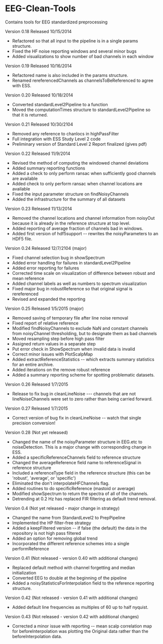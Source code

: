 EEG-Clean-Tools
===============

Contains tools for EEG standardized preprocessing

Version 0.18 Released 10/15/2014

* Refactored so that all input to the pipeline is in a single params structure.
* Fixed the HF noise reporting windows and several minor bugs
* Added visualizations to show number of bad channels in each window

Version 0.19 Released 10/16/2014

* Refactored name is also included in the params structure.
* Renamed rereferencedChannels as channelsToBeReferenced to agree with ESS.

Version 0.20 Released 10/18/2014

* Converted standardLevel2Pipeline to a function
* Moved the computationTimes structure to standardLevel2Pipeline so that
it is returned.

Version 0.21 Released 10/30/2104

* Removed any reference to chanlocs in highPassFilter
* Full integration with ESS Study Level 2 code
* Preliminary version of Standard Level 2 Report finalized (gives pdf)

Version 0.22 Released 11/9/2014

* Revised the method of computing the windowed channel deviations
* Added summary reporting functions
* Added a check to only perform ransac when sufficiently good channels
  are available
* Added check to only perform ransac when channel locations are available
* Fixed the input parameter structure on findNoisyChannels
* Added the infrastructure for the summary of all datasets

Version 0.23 Released 11/13/2014

* Removed the channel locations and channel information from noisyOut
  because it is already in the reference structure at top level.
* Added reporting of average fraction of channels bad in windows.
* Added first version of hdf5support -- rewrites the noisyParameters
  to an HDF5 file.

Version 0.24 Released 12/7/2104 (major)
* Fixed channel selection bug in showSpectrum
* Added error handling for failures in standardLevel2Pipeline
* Added error reporting for failures
* Corrected time scale on visualization of difference between 
  robust and mean reference 
* Added channel labels as well as numbers to spectrum visualization
* Fixed major bug in robustReference so that original signal is rereferenced
* Revised and expanded the reporting

Version 0.25 Released 1/5/2015 (major)
* Removed saving of temporary file after line noise removal
* Fixed report of relative reference
* Modified findNoisyChannels to exclude NaN and constant channels 
  from noisyChannel thresholding, but to designate them as bad channels
* Moved resampling step before high pass filter
* Assigned return values in a separate step
* Put error check in ShowSpectrum when invalid data is invalid
* Correct minor issues with PlotScalpMap
* Added extractReferenceStatistics -- which extracts summary statistics
  for an entire archive.
* Added iterations on the remove robust reference
* Added a summary reporting scheme for spotting problematic datasets.

Version 0.26 Released 1/7/2015
* Release to fix bug in cleanLineNoise --- channels that are not 
  lineNoiseChannels were set to zero rather than being carried forward.

Version 0.27 Released 1/7/2015
* Correct version of bug fix in cleanLineNoise -- watch that single
  precision conversion!

Version 0.28 (Not yet released)
* Changed the name of the noisyParameter structure in EEG.etc to 
  noiseDetection.   This is a major change with corresponding change
  in ESS.
* Added a specificReferenceChannels field to reference structure
* Changed the averageReference field name to referenceSignal in reference
  structure
* Included a referenceType field in the reference structure (this
  can be 'robust', 'average', or 'specific')
* Eliminated the don't interpolateHFChannels flag.
* Added routines to do specificReference (mastoid or average)
* Modified showSpectrum to return the spectra of all of the channels.
* Detrending at 0.2 Hz has replaced FIR filtering as default trend removal.

Version 0.4 (Not yet released - major change in strategy)
* Changed the name from StandardLevel2 to PrepPipeline
* Implemented the HP filter-free strategy
* Added a keepFiltered version -- if false (the default) the data in the
  repository is not high pass filtered
* Added an option for removing global trend
* Incorporated the different reference schemes into a single performReference

Version 0.41 (Not released - version 0.40 with additional changes)
* Replaced default method with channel forgetting and median initialization
* Converted EEG to double at the beginning of the pipeline
* Added a noisyStatisticsForInterpolation field to the reference reporting
  structure.

Version 0.42 (Not released - version 0.41 with additional changes)
* Added default line frequencies as multiples of 60 up to half nyquist.

Version 0.43 (Not released - version 0.42 with additional changes)
* Corrected a minor issue with reporting -- mean scalp correlation map for
  beforeInterpolation was plotting the Original data rather than the
  beforeInterpolation data.